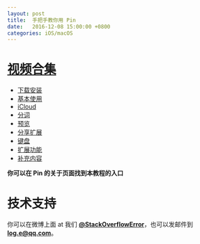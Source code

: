 ```yaml
---
layout: post
title:  手把手教你用 Pin
date:   2016-12-08 15:00:00 +0800
categories: iOS/macOS
---
```


# [视频合集](http://v.qq.com/vplus/40bc4f6c6b37db6ea0b6c87bb849e22c/foldervideos/5q400010143fjzf)
- [下载安装](http://v.qq.com/x/page/v0353ybultn.html)
- [基本使用](http://v.qq.com/x/page/q0353kpuwa9.html)
- [iCloud](http://v.qq.com/x/page/t0353yqfw9e.html)
- [分词](http://v.qq.com/x/page/g03538y14ex.html)
- [预览](http://v.qq.com/x/page/k0353nimszs.html)
- [分享扩展](http://v.qq.com/x/page/g0353zh649q.html)
- [键盘](http://v.qq.com/x/page/h03535dio8j.html)
- [扩展功能](http://v.qq.com/x/page/w03533lrqw2.html)
- [补充内容](http://v.qq.com/x/page/p0353kprgpo.html)

**你可以在 Pin 的关于页面找到本教程的入口**

# 技术支持 
你可以在微博上面 at 我们 **[@StackOverflowError](http://weibo.com/0x00eeee)**，也可以发邮件到 **[log.e@qq.com](mailto:log.e@qq.com)**。
